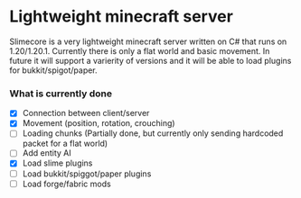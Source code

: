# Lightweight minecraft server
Slimecore is a very lightweight minecraft server written on C# that runs on 1.20/1.20.1. Currently there is only a flat world and basic movement. In future it will support a varierity of versions and it will be able to load plugins for bukkit/spigot/paper.


### What is currently done
- [x] Connection between client/server
- [x] Movement (position, rotation, crouching)
- [ ] Loading chunks (Partially done, but currently only sending hardcoded packet for a flat world)
- [ ] Add entity AI
- [x] Load slime plugins
- [ ] Load bukkit/spiggot/paper plugins
- [ ] Load forge/fabric mods
